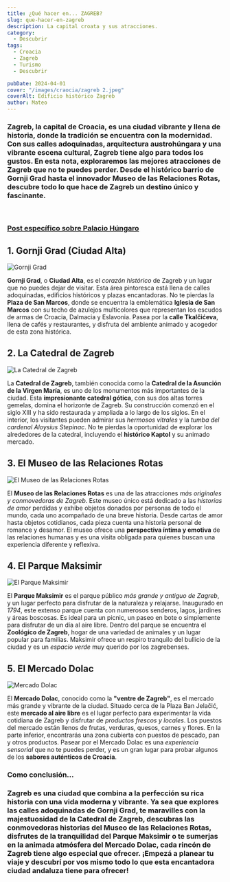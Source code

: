```yaml
---
title: ¿Qué hacer en... ZAGREB?
slug: que-hacer-en-zagreb
description: La capital croata y sus atracciones.
category:
  - Descubrir
tags:
  - Croacia
  - Zagreb
  - Turismo
  - Descubrir

pubDate: 2024-04-01
cover: "/images/craocia/zagreb 2.jpeg"
coverAlt: Edificio histórico Zagreb
author: Mateo
---
```

### **Zagreb**, la capital de Croacia, es una ciudad vibrante y llena de historia, donde la tradición se encuentra con la modernidad. Con sus calles adoquinadas, arquitectura austrohúngara y una vibrante escena cultural, Zagreb tiene algo para todos los gustos. En esta nota, exploraremos las mejores atracciones de Zagreb que no te puedes perder. Desde el histórico barrio de Gornji Grad hasta el innovador Museo de las Relaciones Rotas, descubre todo lo que hace de Zagreb un destino único y fascinante.
<br>

### **[Post específico sobre Palacio Húngaro](/posts/que-hacer-en-budapest/)**

## 1. Gornji Grad (Ciudad Alta) 
<img src="/images/craocia/gornji grad.jpg" alt="Gornji Grad">

**Gornji Grad**, o **Ciudad Alta**, es el *corazón histórico* de Zagreb y un lugar que no puedes dejar de visitar. Esta área pintoresca está llena de calles adoquinadas, edificios históricos y plazas encantadoras. No te pierdas la **Plaza de San Marcos**, donde se encuentra la emblemática **Iglesia de San Marcos** con su techo de azulejos multicolores que representan los escudos de armas de Croacia, Dalmacia y Eslavonia. Pasea por la **calle Tkalčićeva**, llena de cafés y restaurantes, y disfruta del ambiente animado y acogedor de esta zona histórica.

## 2. La Catedral de Zagreb 
<img src="/images/craocia/catedral-zagreb.webp" alt="La Catedral de Zagreb">

La **Catedral de Zagreb**, también conocida como la **Catedral de la Asunción de la Virgen María**, es uno de los monumentos más importantes de la ciudad. Esta **impresionante catedral gótica**, con sus dos altas torres gemelas, domina el horizonte de Zagreb. Su construcción comenzó en el siglo XIII y ha sido restaurada y ampliada a lo largo de los siglos. En el interior, los visitantes pueden admirar sus *hermosos vitrales* y la *tumba del cardenal Aloysius Stepinac*. No te pierdas la oportunidad de explorar los alrededores de la catedral, incluyendo el **histórico Kaptol** y su animado mercado.

## 3. El Museo de las Relaciones Rotas 
<img src="/images/craocia/museo-relaciones-rotas.png" alt="El Museo de las Relaciones Rotas ">

El **Museo de las Relaciones Rotas** es una de las atracciones *más originales y conmovedoras de Zagreb*. Este museo único está dedicado a las *historias de amor* perdidas y exhibe objetos donados por personas de todo el mundo, cada uno acompañado de una breve historia. Desde cartas de amor hasta objetos cotidianos, cada pieza cuenta una historia personal de romance y desamor. El museo ofrece una **perspectiva íntima y emotiva** de las relaciones humanas y es una visita obligada para quienes buscan una experiencia diferente y reflexiva.

## 4. El Parque Maksimir 
<img src="/images/craocia/parque-maksimir.jpg" alt="El Parque Maksimir ">

El **Parque Maksimir** es el parque público *más grande y antiguo de Zagreb*, y un lugar perfecto para disfrutar de la naturaleza y relajarse. Inaugurado en *1794*, este extenso parque cuenta con numerosos senderos, lagos, jardines y áreas boscosas. Es ideal para un picnic, un paseo en bote o simplemente para disfrutar de un día al aire libre. Dentro del parque se encuentra el **Zoológico de Zagreb**, hogar de una variedad de animales y un lugar popular para familias. Maksimir ofrece un respiro tranquilo del bullicio de la ciudad y es un *espacio verde* muy querido por los zagrebenses.

## 5. El Mercado Dolac
<img src="/images/craocia/mercado-dolac.jpeg" alt="Mercado Dolac">

El **Mercado Dolac**, conocido como la **"ventre de Zagreb"**, es el mercado más grande y vibrante de la ciudad. Situado cerca de la Plaza Ban Jelačić, este **mercado al aire libre** es el lugar perfecto para experimentar la vida cotidiana de Zagreb y disfrutar de *productos frescos y locales*. Los puestos del mercado están llenos de frutas, verduras, quesos, carnes y flores. En la parte inferior, encontrarás una zona cubierta con puestos de pescado, pan y otros productos. Pasear por el Mercado Dolac es una *experiencia sensorial* que no te puedes perder, y es un gran lugar para probar algunos de los **sabores auténticos de Croacia**.

### Como conclusión...

### Zagreb es una ciudad que combina a la perfección su rica historia con una vida moderna y vibrante. Ya sea que explores las calles adoquinadas de Gornji Grad, te maravilles con la majestuosidad de la Catedral de Zagreb, descubras las conmovedoras historias del Museo de las Relaciones Rotas, disfrutes de la tranquilidad del Parque Maksimir o te sumerjas en la animada atmósfera del Mercado Dolac, cada rincón de Zagreb tiene algo especial que ofrecer. ¡Empezá a planear tu viaje y descubrí por vos mismo todo lo que esta encantadora ciudad andaluza tiene para ofrecer!
